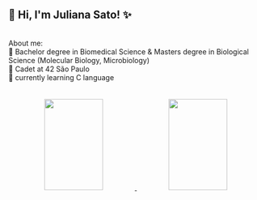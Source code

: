 ## 👋 Hi, I'm Juliana Sato! ✨
<br>
About me: <br>
🧬 Bachelor degree in Biomedical Science & Masters degree in Biological Science (Molecular Biology, Microbiology) <br>
🌱 Cadet at 42 São Paulo <br>
🔭 currently learning C language <br>
<br>
<br>
<div align="center">
  <a href="https://github.com/julumisato">
  <img height="180em" width="48%" src="https://github-readme-stats.vercel.app/api?username=julumisato&show_icons=true&theme=cobalt&include_all_commits=true&count_private=true"/>
  <img height="180em" width="48%" src="https://github-readme-stats.vercel.app/api/top-langs/?username=julumisato&layout=compact&langs_count=7&theme=cobalt"/>
</div>
  
<!--
**julumisato/julumisato** is a ✨ _special_  repository because its `README.md` (this file) appears on your GitHub profile.

Here are some ideas to get you started:

- 🔭 I’m currently working on ...
- 🌱 I’m currently learning ...
- 👯 I’m looking to collaborate on ...
- 🤔 I’m looking for help with ...
- 💬 Ask me about ...
- 📫 How to reach me: ...
- 😄 Pronouns: ...
- ⚡ Fun fact: ...
-->

